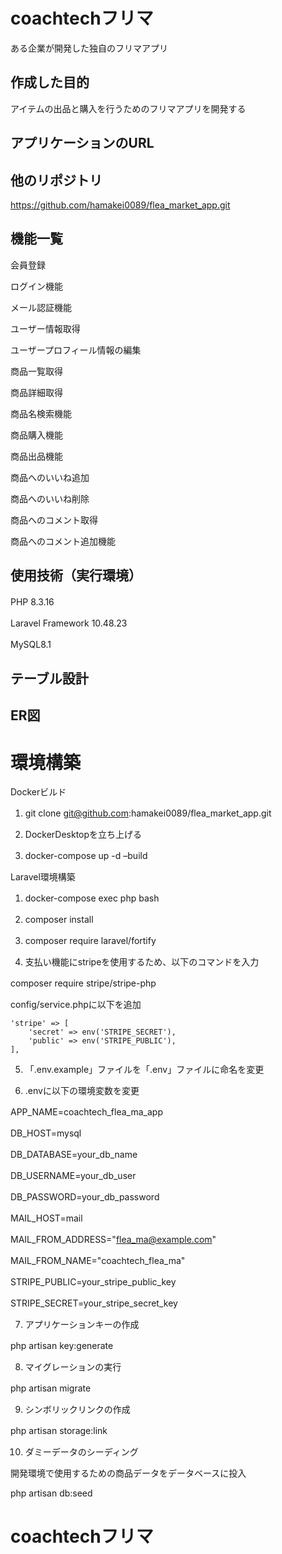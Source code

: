 # coachtechフリマ

ある企業が開発した独自のフリマアプリ

## 作成した目的

アイテムの出品と購入を行うためのフリマアプリを開発する

## アプリケーションのURL

## 他のリポジトリ

https://github.com/hamakei0089/flea_market_app.git

## 機能一覧

会員登録　　

ログイン機能　　

メール認証機能　　

ユーザー情報取得　　

ユーザープロフィール情報の編集　　

商品一覧取得　　

商品詳細取得　　

商品名検索機能　　

商品購入機能　　

商品出品機能　　

商品へのいいね追加　　

商品へのいいね削除　　

商品へのコメント取得　　

商品へのコメント追加機能　　

## 使用技術（実行環境）

PHP 8.3.16　　

Laravel Framework  10.48.23　　

MySQL8.1　　

## テーブル設計

## ER図

# 環境構築


Dockerビルド

1. git clone git@github.com:hamakei0089/flea_market_app.git　　

2. DockerDesktopを立ち上げる　　

3. docker-compose up -d –build　　

Laravel環境構築　　

1. docker-compose exec php bash　　

2. composer install　　

3. composer require laravel/fortify　　

4. 支払い機能にstripeを使用するため、以下のコマンドを入力

composer require stripe/stripe-php　　

config/service.phpに以下を追加　　

    'stripe' => [
        'secret' => env('STRIPE_SECRET'),
        'public' => env('STRIPE_PUBLIC'),
    ],


5. 「.env.example」ファイルを「.env」ファイルに命名を変更　　

6. .envに以下の環境変数を変更　　

APP_NAME=coachtech_flea_ma_app　　

DB_HOST=mysql　　

DB_DATABASE=your_db_name　　

DB_USERNAME=your_db_user　　

DB_PASSWORD=your_db_password　　

MAIL_HOST=mail　　

MAIL_FROM_ADDRESS="flea_ma@example.com"　　

MAIL_FROM_NAME="coachtech_flea_ma"　　

STRIPE_PUBLIC=your_stripe_public_key　　

STRIPE_SECRET=your_stripe_secret_key　　

7. アプリケーションキーの作成　　

php artisan key:generate　　

8. マイグレーションの実行　　

php artisan migrate　　

9. シンボリックリンクの作成

php artisan storage:link　　

10. ダミーデータのシーディング　　

開発環境で使用するための商品データをデータベースに投入　　

php artisan db:seed

# coachtechフリマ






